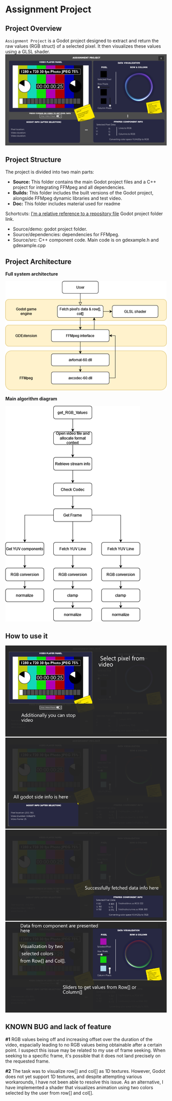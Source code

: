 # Assignment Project

## Project Overview
`Assignment Project` is a Godot project designed to extract and return the raw values (RGB struct) of a selected pixel. It then visualizes these values using a GLSL shader.
![screenshot](doc/images/screenshot1.png "screenshot")

## Project Structure
The project is divided into two main parts:
- **Source:** This folder contains the main Godot project files and a C++ project for integrating FFMpeg and all dependencies.
- **Builds:** This folder includes the built versions of the Godot project, alongside FFMpeg dynamic libraries and test video.
- **Doc:** This folder includes material used for readme

Schortcuts:
[I'm a relative reference to a repository file](../Source/demo/)
Godot project folder link.

- Source/demo: godot project folder.
- Source/dependencies: dependencies for FFMpeg.
- Source/src: C++ component code. Main code is on gdexample.h and gdexample.cpp 

## Project Architecture
**Full system architecture**

![Sys Architecture](doc/images/sys_arch_diagram.png "System Architecture")

**Main algorithm diagram**

![Sys Architecture](doc/images/algorithm.png "System Architecture")

## How to use it
![screenshot](doc/images/info1.png "screenshot")
![screenshot](doc/images/info2.png "screenshot")
![screenshot](doc/images/info3.png "screenshot")
![screenshot](doc/images/info4.png "screenshot")

## KNOWN BUG and lack of feature

**#1**
RGB values being off and increasing offset over the duration of the video, espacially leading to no RGB values being obtainable after a certain point.
I suspect this issue may be related to my use of frame seeking. When seeking to a specific frame, it's possible that it does not land precisely on the requested frame.

**#2**
The task was to visualize row[] and col[] as 1D textures. However, Godot does not yet support 1D textures, and despite attempting various workarounds, I have not been able to resolve this issue. As an alternative, I have implemented a shader that visualizes animation using two colors selected by the user from row[] and col[].
